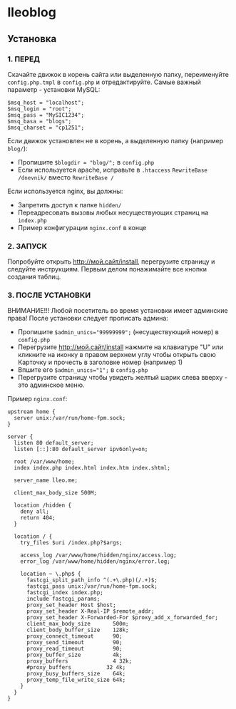 # lleoblog

## Установка

### 1. ПЕРЕД

Скачайте движок в корень сайта или выделенную папку, переименуйте `config.php.tmpl` в `config.php` и отредактируйте. Самые важный параметр - установки MySQL:
```
$msq_host = "localhost";
$msq_login = "root";
$msq_pass = "MySIC1234";
$msq_basa = "blogs";
$msq_charset = "cp1251";
```

Если движок установлен не в корень, а выделенную папку (например `blog/`):
* Пропишите `$blogdir = "blog/";` в `config.php`
* Если используется apache, исправьте в `.htaccess` `RewriteBase /dnevnik/` вместо `RewriteBase /`

Если используется nginx, вы должны:
* Запретить доступ к папке `hidden/`
* Переадресовать вызовы любых несуществующих страниц на `index.php`
* Пример конфигурации `nginx.conf` в конце

### 2. ЗАПУСК

Попробуйте открыть http://мой.сайт/install, перегрузите страницу и следуйте инструкциям. Первым делом понажимайте все кнопки создания таблиц.

### 3. ПОСЛЕ УСТАНОВКИ

ВНИМАНИЕ!!! Любой посетитель во время установки имеет админские права! После установки следует прописать админа:

* Пропишите `$admin_unics="99999999";` (несуществующий номер) в `config.php`
* Перегрузите http://мой.сайт/install нажмите на клавиатуре "U" или кликните на иконку в правом верхнем углу чтобы открыть свою Карточку и прочесть в заголовке номер (например 1)
* Впшите его `$admin_unics="1";` в `config.php`
* Перегрузите страницу чтобы увидеть желтый шарик слева вверху - это админское меню.


Пример `nginx.conf`:
```
upstream home {
  server unix:/var/run/home-fpm.sock;
}

server {
  listen 80 default_server;
  listen [::]:80 default_server ipv6only=on;

  root /var/www/home;
  index index.php index.html index.htm index.shtml;

  server_name lleo.me;

  client_max_body_size 500M;

  location /hidden {
    deny all;
    return 404;
  }

  location / {
    try_files $uri /index.php?$args;

    access_log /var/www/home/hidden/nginx/access.log;
    error_log /var/www/home/hidden/nginx/error.log;

    location ~ \.php$ {
      fastcgi_split_path_info ^(.+\.php)(/.+)$;
      fastcgi_pass unix:/var/run/home-fpm.sock;
      fastcgi_index index.php;
      include fastcgi_params;
      proxy_set_header Host $host;
      proxy_set_header X-Real-IP $remote_addr;
      proxy_set_header X-Forwarded-For $proxy_add_x_forwarded_for;
      client_max_body_size       500m;
      client_body_buffer_size    128k;
      proxy_connect_timeout      90;
      proxy_send_timeout         90;
      proxy_read_timeout         90;
      proxy_buffer_size          4k;
      proxy_buffers              4 32k;
      #proxy_buffers           32 4k;
      proxy_busy_buffers_size    64k;
      proxy_temp_file_write_size 64k;
    }
  }
}
```
